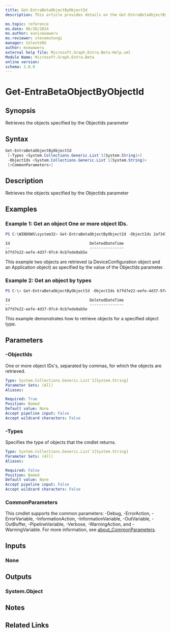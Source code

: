 ```yaml
---
title: Get-EntraBetaObjectByObjectId
description: This article provides details on the Get-EntraBetaObjectByObjectId.

ms.topic: reference
ms.date: 06/26/2024
ms.author: eunicewaweru
ms.reviewer: stevemutungi
manager: CelesteDG
author: msewaweru
external help file: Microsoft.Graph.Entra.Beta-Help.xml
Module Name: Microsoft.Graph.Entra.Beta
online version:
schema: 2.0.0
---
```


# Get-EntraBetaObjectByObjectId

## Synopsis
Retrieves the objects specified by the ObjectIds parameter

## Syntax
```powershell
Get-EntraBetaObjectByObjectId 
 [-Types <System.Collections.Generic.List`1[System.String]>]
 -ObjectIds <System.Collections.Generic.List`1[System.String]> 
 [<CommonParameters>]
```
## Description
Retrieves the objects specified by the ObjectIds parameter

## Examples

### Example 1: Get an object One or more object IDs.
```powershell
PS C:\WINDOWS\system32> Get-EntraBetaObjectByObjectId -ObjectIds 2af3478a-27da-4837-a387-b22b3fb236a8, c4fdf87f-f68e-4859-8bcf-36579b66005e
```
```output
Id                                   DeletedDateTime
--                                   ---------------
b7fd7e22-eefe-4d37-97c4-9cb7ede0ab5e
```

 This example two objects are retrieved (a DeviceConfiguration object and an Application object) as specified by the value of the ObjectIds parameter.

### Example 2: Get an object by types
```powershell
PS C:\> Get-EntraBetaObjectByObjectId -ObjectIds b7fd7e22-eefe-4d37-97c4-9cb7ede0ab5e -Types User
```
```output
Id                                   DeletedDateTime
--                                   ---------------
b7fd7e22-eefe-4d37-97c4-9cb7ede0ab5e
```
This example demonstrates how to retrieve objects for a specified object type.

## Parameters

### -ObjectIds
One or more object IDs's, separated by commas, for which the objects are retrieved.

```yaml
Type: System.Collections.Generic.List`1[System.String]
Parameter Sets: (All)
Aliases:

Required: True
Position: Named
Default value: None
Accept pipeline input: False
Accept wildcard characters: False
```

### -Types
Specifies the type of objects that the cmdlet returns.

```yaml
Type: System.Collections.Generic.List`1[System.String]
Parameter Sets: (All)
Aliases:

Required: False
Position: Named
Default value: None
Accept pipeline input: False
Accept wildcard characters: False
```

### CommonParameters
This cmdlet supports the common parameters: -Debug, -ErrorAction, -ErrorVariable, -InformationAction, -InformationVariable, -OutVariable, -OutBuffer, -PipelineVariable, -Verbose, -WarningAction, and -WarningVariable. For more information, see [about_CommonParameters](https://go.microsoft.com/fwlink/?LinkID=113216).

## Inputs

### None
## Outputs

### System.Object
## Notes

## Related Links

